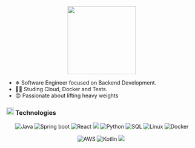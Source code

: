 <div align="center">
<img src="https://user-images.githubusercontent.com/57133330/188281408-c67df9ee-fd1f-4b37-833b-f02848f1ce02.gif" width="180" height="180"/>
</div>

- ❄ Software Engineer focused on Backend Development.
- 🕵️‍♀️ Studing Cloud, Docker and Tests.
- 😍 Passionate about lifting heavy weights
  
<h3> 
  <img src="https://github.com/Tarikul-Islam-Anik/Animated-Fluent-Emojis/blob/master/Emojis/Travel%20and%20places/Cloud%20with%20Rain.png" width="20" height="20" /> Technologies
</h3>
<div align="center">
  <img src="https://custom-icon-badges.demolab.com/badge/Java-24273a.svg?style=for-the-badge&logo=java-bold&logoColor=E0144C" alt="Java"/>
  <img src="https://img.shields.io/badge/spring-24273a?style=for-the-badge&logo=spring&logoColor=white" alt="Spring boot"/>
  <img src="https://img.shields.io/badge/react-24273a?style=for-the-badge&logo=react&logoColor=%2361DAFB" alt="React"/>
  <img src="https://img.shields.io/badge/postgres-24273a?style=for-the-badge&logo=postgresql&logoColor=white alt="PostgreSQL"/>
  <img src="https://img.shields.io/badge/Python-24273a?logo=python&style=for-the-badge&logoColor=3776AB" alt="Python"/>
  <img src="https://custom-icon-badges.demolab.com/badge/SQL-24273a.svg?style=for-the-badge&logo=database&logoColor=fea314" alt="SQL"/>
  <img src="https://img.shields.io/badge/Linux-24273a?style=for-the-badge&logo=linux&logoColor=FCC624" alt="Linux"/>
  <img src="https://img.shields.io/badge/Docker-24273a.svg?style=for-the-badge&logo=docker&logoColor=#2da9e3" alt="Docker"/>
  <img src="https://img.shields.io/badge/AWS-24273a?logo=amazon-aws&logoColor=e69f2e&style=for-the-badge" alt="AWS">
  <img src="https://img.shields.io/badge/kotlin-24273a?style=for-the-badge&logo=kotlin&logoColor=white" alt="Kotlin">
  <img src="https://img.shields.io/badge/javascript-24273a?style=for-the-badge&logo=javascript&logoColor=%23F7DF1E alt="JavaScript"/>


<img src="https://raw.githubusercontent.com/catppuccin/catppuccin/main/assets/misc/transparent.png" height="30" width="0px" />
</div>
<div align="center">

